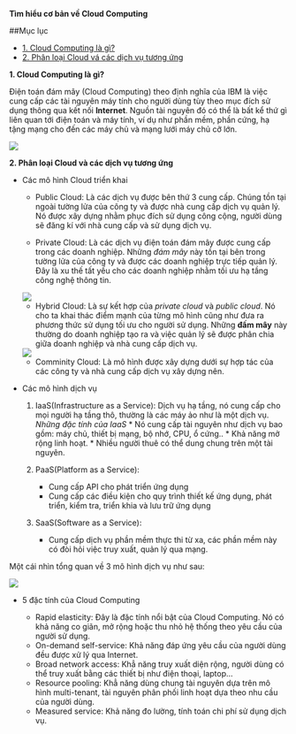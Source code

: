 **Tìm hiểu cơ bản về Cloud Computing**

##Mục lục

* [1. Cloud Computing là gì?](#1)
* [2. Phân loại Cloud vá các dịch vụ tương ứng](#2)

<a name="1"></a>

**1. Cloud Computing là gì?**

Điện toán đám mây (Cloud Computing) theo định nghĩa của IBM là việc cung cấp các tài nguyên máy tính cho người dùng tùy theo mục đích sử dụng thông qua kết nối **Internet**. Nguồn tài nguyên đó có thể là bất kể thứ gì liên quan tới điện toán và máy tính, ví dụ như phần mềm, phần cứng, hạ tậng mạng cho đến các máy chủ và mạng lưới máy chủ cỡ lớn.

<img src="https://imgur.com/a/35eBgQ1">

<a name="2"></a>

**2. Phân loại Cloud và các dịch vụ tương ứng**

* Các mô hình Cloud triển khai

    * Public Cloud: Là các dịch vụ được bên thứ 3 cung cấp. Chúng tồn tại ngoài tường lửa của công ty và được nhà cung cấp dịch vụ quản lý. Nó được xây dựng nhằm phục đích sử dụng công cộng, người dùng sẽ đăng kí với nhà cung cấp và sử dụng dịch vụ.

    * Private Cloud: Là các dịch vụ điện toán đám mây được cung cấp trong các doanh nghiệp. Những *đám mây* này tồn tại bên trong tường lửa của công ty và được các doanh nghiệp trực tiếp quản lý. Đây là xu thế tất yếu cho các doanh nghiệp nhằm tối ưu hạ tầng công nghệ thông tin.

   <img src="https://i.imgur.com/7yrNO1w.jpg">

    * Hybrid Cloud: Là sự kết hợp của *private cloud* và *public cloud*. Nó cho ta khai thác điểm mạnh của từng mô hình cũng như đưa ra phương thức sử dụng tối ưu cho người sử dụng. Những **đấm mây** này thường do doanh nghiệp tạo ra và việc quản lý sẽ được phân chia giữa doanh nghiệp và nhà cung cấp dịch vụ.

    <img src="[Imgur](https://i.imgur.com/GUCC6ld.png)">

    * Comminity Cloud: Là mô hình được xây dựng dưới sự hợp tác của các công ty và nhà cung cấp dịch vụ xây dựng nên.


* Các mô hình dịch vụ

    1. IaaS(Infrastructure as a Service): Dịch vụ hạ tầng, nó cung cấp cho mọi người hạ tầng thô, thường là các máy ảo như là một dịch vụ.
        *Những đặc tính của IaaS*
            * Nó cung cấp tài nguyên như dịch vụ bao gồm: máy chủ, thiết bị mạng, bộ nhớ, CPU, ổ cứng..
            * Khả năng mở rộng linh hoạt.
            * Nhiều người thuê có thể dung chung trên một tài nguyên.

    2. PaaS(Platform as a Service): 
        * Cung cấp API cho phát triển ứng dụng
        * Cung cấp các điều kiện cho quy trình thiết kế ứng dụng, phát triển, kiểm tra, triển khia và lưu trữ ứng dụng

    3. SaaS(Software as a Service):
        * Cung cấp dịch vụ phần mềm thực thi từ xa, các phần mềm này có đòi hỏi việc truy xuất, quản lý qua mạng.

Một cái nhìn tổng quan về 3 mô hình dịch vụ như sau:

<img src="[Imgur](https://i.imgur.com/7yrNO1w.jpg)">


* 5 đặc tính của Cloud Computing

    * Rapid elasticity: Đây là đặc tính nổi bật của Cloud Computing. Nó có khả năng co giãn, mở rộng hoặc thu nhỏ hệ thống theo yêu cầu của người sử dụng.
    * On-demand self-service: Khả năng đáp ứng yêu cầu của người dùng đều được xử lý qua Internet.
    * Broad network access: Khẳ năng truy xuất diện rộng, người dùng có thể truy xuất bằng các thiết bị như điện thoại, laptop...
    * Resource pooling: Khẳ năng dùng chung tài nguyên dựa trên mô hình multi-tenant, tài nguyên phân phối linh hoạt dựa theo nhu cầu của người dùng.
    * Measured service: Khả năng đo lường, tính toán chi phí sử dụng dịch vụ.
    

